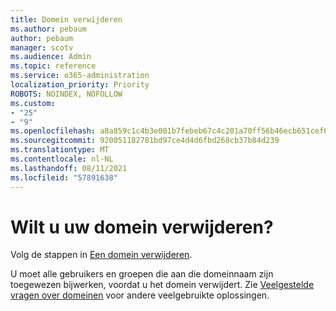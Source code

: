 ```yaml
---
title: Domein verwijderen
ms.author: pebaum
author: pebaum
manager: scotv
ms.audience: Admin
ms.topic: reference
ms.service: o365-administration
localization_priority: Priority
ROBOTS: NOINDEX, NOFOLLOW
ms.custom:
- "25"
- "9"
ms.openlocfilehash: a8a859c1c4b3e001b7febeb67c4c201a70ff56b46ecb651cef69d88500846626
ms.sourcegitcommit: 920051182781bd97ce4d4d6fbd268cb37b84d239
ms.translationtype: MT
ms.contentlocale: nl-NL
ms.lasthandoff: 08/11/2021
ms.locfileid: "57891638"
---
```

# <a name="trying-to-remove-your-domain"></a>Wilt u uw domein verwijderen?

Volg de stappen in [Een domein verwijderen](https://docs.microsoft.com/microsoft-365/admin/get-help-with-domains/remove-a-domain).
  
U moet alle gebruikers en groepen die aan die domeinnaam zijn toegewezen bijwerken, voordat u het domein verwijdert. Zie [Veelgestelde vragen over domeinen](https://docs.microsoft.com/microsoft-365/admin/setup/domains-faq) voor andere veelgebruikte oplossingen.
  
